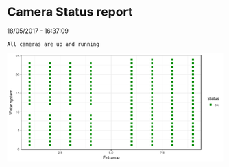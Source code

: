 Camera Status report
================
18/05/2017 - 16:37:09

    All cameras are up and running

![](camreport_files/figure-markdown_github/unnamed-chunk-2-1.png)
